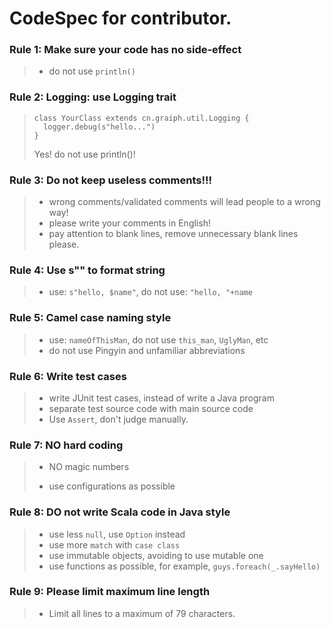# CodeSpec for contributor.
### Rule 1: Make sure your code has no side-effect
> * do not use `println()`

### Rule 2: Logging: use Logging trait
>
> ```
> class YourClass extends cn.graiph.util.Logging {
>   logger.debug(s"hello...")
> }
> ```
> Yes! do not use println()!

### Rule 3: Do not keep useless comments!!!
> * wrong comments/validated comments will lead people to a wrong way!
> * please write your comments in English!
> * pay attention to blank lines, remove unnecessary blank lines please.

### Rule 4: Use s"" to format string
> * use: `s"hello, $name"`, do not use: `"hello, "+name`

### Rule 5: Camel case naming style
> * use: `nameOfThisMan`, do not use `this_man`, `UglyMan`, etc
> * do not use Pingyin and unfamiliar abbreviations

### Rule 6: Write test cases
> * write JUnit test cases, instead of write a Java program
> * separate test source code with main source code
> * Use `Assert`, don't judge manually.

### Rule 7: NO hard coding
> * NO magic numbers
>
> * use configurations as possible

### Rule 8: DO not write Scala code in Java style
> * use less `null`, use `Option` instead
> * use more `match` with `case class`
> * use immutable objects, avoiding to use mutable one
> * use functions as possible, for example, `guys.foreach(_.sayHello)`

### Rule 9: Please limit maximum line length

> * Limit all lines to a maximum of 79 characters.
